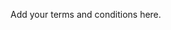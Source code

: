 <!--

Suggested privacy policy generator: https://termly.io/resources/templates/terms-of-service-template/

-->

Add your terms and conditions here.
